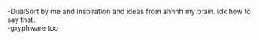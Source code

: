 -DualSort by me and inspiration and ideas from ahhhh my brain. idk how to say that.<br>
-gryphware too